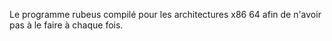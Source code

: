Le programme rubeus compilé pour les architectures x86 64 afin de n'avoir pas à le faire à chaque fois.

